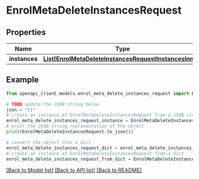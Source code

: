 # EnrolMetaDeleteInstancesRequest


## Properties

Name | Type | Description | Notes
------------ | ------------- | ------------- | -------------
**instances** | [**List[EnrolMetaDeleteInstancesRequestInstancesInner]**](EnrolMetaDeleteInstancesRequestInstancesInner.md) |  | [optional] 

## Example

```python
from openapi_client.models.enrol_meta_delete_instances_request import EnrolMetaDeleteInstancesRequest

# TODO update the JSON string below
json = "{}"
# create an instance of EnrolMetaDeleteInstancesRequest from a JSON string
enrol_meta_delete_instances_request_instance = EnrolMetaDeleteInstancesRequest.from_json(json)
# print the JSON string representation of the object
print(EnrolMetaDeleteInstancesRequest.to_json())

# convert the object into a dict
enrol_meta_delete_instances_request_dict = enrol_meta_delete_instances_request_instance.to_dict()
# create an instance of EnrolMetaDeleteInstancesRequest from a dict
enrol_meta_delete_instances_request_from_dict = EnrolMetaDeleteInstancesRequest.from_dict(enrol_meta_delete_instances_request_dict)
```
[[Back to Model list]](../README.md#documentation-for-models) [[Back to API list]](../README.md#documentation-for-api-endpoints) [[Back to README]](../README.md)


